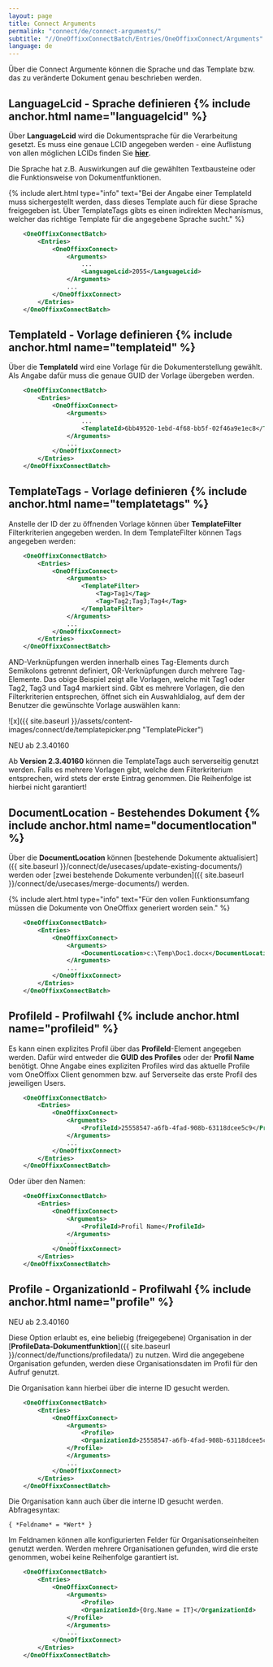 ```yaml
---
layout: page
title: Connect Arguments
permalink: "connect/de/connect-arguments/"
subtitle: "//OneOffixxConnectBatch/Entries/OneOffixxConnect/Arguments"
language: de
---
```


Über die Connect Argumente können die Sprache und das Template bzw. das zu veränderte Dokument genau beschrieben werden.

## LanguageLcid - Sprache definieren {% include anchor.html name="languagelcid" %}

Über __LanguageLcid__ wird die Dokumentsprache für die Verarbeitung gesetzt. Es muss eine genaue LCID angegeben werden - eine Auflistung von allen möglichen LCIDs finden Sie [__hier__](https://msdn.microsoft.com/de-ch/goglobal/bb964664.aspx).

Die Sprache hat z.B. Auswirkungen auf die gewählten Textbausteine oder die Funktionsweise von Dokumentfunktionen.

{% include alert.html type="info" text="Bei der Angabe einer TemplateId muss sichergestellt werden, dass dieses Template auch für diese Sprache freigegeben ist. Über TemplateTags gibts es einen indirekten Mechanismus, welcher das richtige Template für die angegebene Sprache sucht." %}

```xml
    <OneOffixxConnectBatch>
    	<Entries>
    		<OneOffixxConnect>
    			<Arguments>
    				...
    				<LanguageLcid>2055</LanguageLcid>
    			</Arguments>
    			...
    		</OneOffixxConnect>
    	</Entries>
    </OneOffixxConnectBatch>
```

## TemplateId - Vorlage definieren {% include anchor.html name="templateid" %}
	
Über die __TemplateId__ wird eine Vorlage für die Dokumenterstellung gewählt. Als Angabe dafür muss die genaue GUID der Vorlage übergeben werden.

```xml
    <OneOffixxConnectBatch>
    	<Entries>
    		<OneOffixxConnect>
    			<Arguments>
    				...
    				<TemplateId>6bb49520-1ebd-4f68-bb5f-02f46a9e1ec8</TemplateId>
    			</Arguments>
    			...
    		</OneOffixxConnect>
    	</Entries>
    </OneOffixxConnectBatch>
``` 

## TemplateTags - Vorlage definieren {% include anchor.html name="templatetags" %}
	
Anstelle der ID der zu öffnenden Vorlage können über __TemplateFilter__ Filterkriterien angegeben werden. In dem TemplateFilter können Tags angegeben werden:

```xml
    <OneOffixxConnectBatch>
    	<Entries>
    		<OneOffixxConnect>
    			<Arguments>
    				<TemplateFilter>
    					<Tag>Tag1</Tag>
    					<Tag>Tag2;Tag3;Tag4</Tag>
    				</TemplateFilter>
    			</Arguments>
    			...
    		</OneOffixxConnect>
    	</Entries>
    </OneOffixxConnectBatch>
``` 

AND-Verknüpfungen werden innerhalb eines Tag-Elements durch Semikolons getrennt definiert, OR-Verknüpfungen durch mehrere Tag-Elemente. 
Das obige Beispiel zeigt alle Vorlagen, welche mit Tag1 oder Tag2, Tag3 und Tag4 markiert sind. 
Gibt es mehrere Vorlagen, die den Filterkriterien entsprechen, öffnet sich ein Auswahldialog, auf dem der Benutzer die gewünschte Vorlage auswählen kann:

![x]({{ site.baseurl }}/assets/content-images/connect/de/templatepicker.png "TemplatePicker")

<span class="label label-info">NEU ab 2.3.40160</span>

Ab __Version 2.3.40160__ können die TemplateTags auch serverseitig genutzt werden. Falls es mehrere Vorlagen gibt, welche dem Filterkriterium entsprechen, wird stets der erste Eintrag genommen. Die Reihenfolge ist hierbei nicht garantiert!

## DocumentLocation - Bestehendes Dokument {% include anchor.html name="documentlocation" %}

Über die __DocumentLocation__ können [bestehende Dokumente aktualisiert]({{ site.baseurl }}/connect/de/usecases/update-existing-documents/) werden oder [zwei bestehende Dokumente verbunden]({{ site.baseurl }}/connect/de/usecases/merge-documents/) werden. 

{% include alert.html type="info" text="Für den vollen Funktionsumfang müssen die Dokumente von OneOffixx generiert worden sein." %}

```xml
    <OneOffixxConnectBatch>
    	<Entries>
    		<OneOffixxConnect>
    			<Arguments>
    				<DocumentLocation>c:\Temp\Doc1.docx</DocumentLocation>
    			</Arguments>
    			...
    		</OneOffixxConnect>
    	</Entries>
    </OneOffixxConnectBatch>
``` 

## ProfileId - Profilwahl {% include anchor.html name="profileid" %}

Es kann einen explizites Profil über das __ProfileId__-Element angegeben werden. Dafür wird entweder die __GUID des Profiles__ oder der __Profil Name__ benötigt. Ohne Angabe eines expliziten Profiles wird das aktuelle Profile vom OneOffixx Client genommen bzw. auf Serverseite das erste Profil des jeweiligen Users. 

```xml
    <OneOffixxConnectBatch>
    	<Entries>
    		<OneOffixxConnect>
    			<Arguments>
    				<ProfileId>25558547-a6fb-4fad-908b-63118dcee5c9</ProfileId>
    			</Arguments>
    			...
    		</OneOffixxConnect>
    	</Entries>
    </OneOffixxConnectBatch>
``` 

Oder über den Namen:

```xml
    <OneOffixxConnectBatch>
    	<Entries>
    		<OneOffixxConnect>
    			<Arguments>
    				<ProfileId>Profil Name</ProfileId>
    			</Arguments>
    			...
    		</OneOffixxConnect>
    	</Entries>
    </OneOffixxConnectBatch>
``` 

## Profile - OrganizationId - Profilwahl {% include anchor.html name="profile" %}

<span class="label label-info">NEU ab 2.3.40160</span>

Diese Option erlaubt es, eine beliebig (freigegebene) Organisation in der  [__ProfileData-Dokumentfunktion__]({{ site.baseurl }}/connect/de/functions/profiledata/) zu nutzen.
Wird die angegebene Organisation gefunden, werden diese Organisationsdaten im Profil für den Aufruf genutzt. 

Die Organisation kann hierbei über die interne ID gesucht werden.

```xml
    <OneOffixxConnectBatch>
    	<Entries>
    		<OneOffixxConnect>
    			<Arguments>
    				<Profile>
					<OrganizationId>25558547-a6fb-4fad-908b-63118dcee5c9</OrganizationId>
				</Profile>
    			</Arguments>
    			...
    		</OneOffixxConnect>
    	</Entries>
    </OneOffixxConnectBatch>
``` 

Die Organisation kann auch über die interne ID gesucht werden. Abfragesyntax:

    { *Feldname* = *Wert* }

Im Feldnamen können alle konfigurierten Felder für Organisationseinheiten genutzt werden. Werden mehrere Organisationen gefunden, wird die erste genommen, wobei keine Reihenfolge garantiert ist.

```xml
    <OneOffixxConnectBatch>
    	<Entries>
    		<OneOffixxConnect>
    			<Arguments>
    				<Profile>
					<OrganizationId>{Org.Name = IT}</OrganizationId>
				</Profile>
    			</Arguments>
    			...
    		</OneOffixxConnect>
    	</Entries>
    </OneOffixxConnectBatch>
``` 

